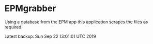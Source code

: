 # EPMgrabber
Using a database from the EPM app this application scrapes the files as required


Latest backup: Sun Sep 22 13:01:01 UTC 2019
